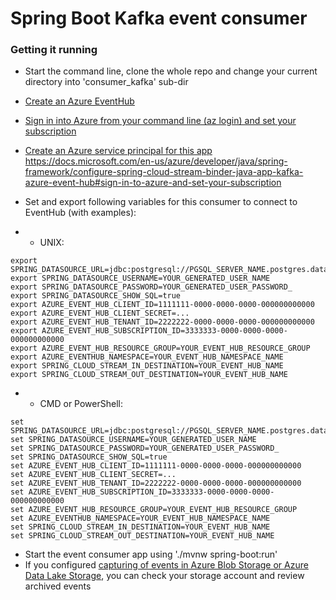 # Spring Boot Kafka event consumer

### Getting it running
* Start the command line, clone the whole repo and change your current directory into 'consumer_kafka' sub-dir
* [Create an Azure EventHub](https://docs.microsoft.com/en-us/azure/developer/java/spring-framework/configure-spring-cloud-stream-binder-java-app-kafka-azure-event-hub#create-an-azure-event-hub-using-the-azure-portal)
* [Sign in into Azure from your command line (az login) and set your subscription](https://docs.microsoft.com/en-us/azure/developer/java/spring-framework/configure-spring-cloud-stream-binder-java-app-kafka-azure-event-hub#sign-in-to-azure-and-set-your-subscription)
* [Create an Azure service principal for this app](https://docs.microsoft.com/en-us/azure/developer/java/spring-framework/configure-spring-cloud-stream-binder-java-app-kafka-azure-event-hub#create-a-service-principal)
https://docs.microsoft.com/en-us/azure/developer/java/spring-framework/configure-spring-cloud-stream-binder-java-app-kafka-azure-event-hub#sign-in-to-azure-and-set-your-subscription

* Set and export following variables for this consumer to connect to EventHub (with examples):
* * UNIX: 
```
export SPRING_DATASOURCE_URL=jdbc:postgresql://PGSQL_SERVER_NAME.postgres.database.azure.com:5432/PGSQL_DATABASE_NAME
export SPRING_DATASOURCE_USERNAME=YOUR_GENERATED_USER_NAME
export SPRING_DATASOURCE_PASSWORD=YOUR_GENERATED_USER_PASSWORD_
export SPRING_DATASOURCE_SHOW_SQL=true
export AZURE_EVENT_HUB_CLIENT_ID=1111111-0000-0000-0000-000000000000
export AZURE_EVENT_HUB_CLIENT_SECRET=...
export AZURE_EVENT_HUB_TENANT_ID=2222222-0000-0000-0000-000000000000
export AZURE_EVENT_HUB_SUBSCRIPTION_ID=3333333-0000-0000-0000-000000000000
export AZURE_EVENT_HUB_RESOURCE_GROUP=YOUR_EVENT_HUB_RESOURCE_GROUP
export AZURE_EVENTHUB_NAMESPACE=YOUR_EVENT_HUB_NAMESPACE_NAME
export SPRING_CLOUD_STREAM_IN_DESTINATION=YOUR_EVENT_HUB_NAME
export SPRING_CLOUD_STREAM_OUT_DESTINATION=YOUR_EVENT_HUB_NAME
```
* * CMD or PowerShell:
```
set SPRING_DATASOURCE_URL=jdbc:postgresql://PGSQL_SERVER_NAME.postgres.database.azure.com:5432/PGSQL_DATABASE_NAME
set SPRING_DATASOURCE_USERNAME=YOUR_GENERATED_USER_NAME
set SPRING_DATASOURCE_PASSWORD=YOUR_GENERATED_USER_PASSWORD_
set SPRING_DATASOURCE_SHOW_SQL=true
set AZURE_EVENT_HUB_CLIENT_ID=1111111-0000-0000-0000-000000000000
set AZURE_EVENT_HUB_CLIENT_SECRET=...
set AZURE_EVENT_HUB_TENANT_ID=2222222-0000-0000-0000-000000000000
set AZURE_EVENT_HUB_SUBSCRIPTION_ID=3333333-0000-0000-0000-000000000000
set AZURE_EVENT_HUB_RESOURCE_GROUP=YOUR_EVENT_HUB_RESOURCE_GROUP
set AZURE_EVENTHUB_NAMESPACE=YOUR_EVENT_HUB_NAMESPACE_NAME
set SPRING_CLOUD_STREAM_IN_DESTINATION=YOUR_EVENT_HUB_NAME
set SPRING_CLOUD_STREAM_OUT_DESTINATION=YOUR_EVENT_HUB_NAME
```
* Start the event consumer app using './mvnw spring-boot:run'
* If you configured [capturing of events in Azure Blob Storage or Azure Data Lake Storage](https://docs.microsoft.com/en-us/azure/event-hubs/event-hubs-capture-overview), you can check your storage account and review archived events

